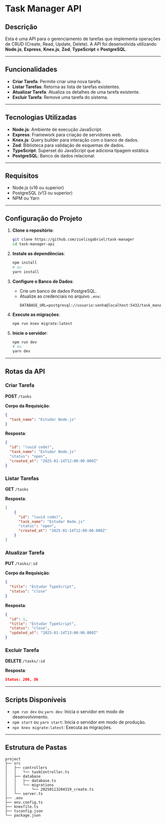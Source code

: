 # Task Manager API

## Descrição
Esta é uma API para o gerenciamento de tarefas que implementa operações de CRUD (Create, Read, Update, Delete). A API foi desenvolvida utilizando **Node.js**, **Express**, **Knex.js**, **Zod**, **TypeScript** e **PostgreSQL**.

---

## Funcionalidades
- **Criar Tarefa**: Permite criar uma nova tarefa.
- **Listar Tarefas**: Retorna as lista de tarefas existentes.
- **Atualizar Tarefa**: Atualiza os detalhes de uma tarefa existente.
- **Excluir Tarefa**: Remove uma tarefa do sistema.

---

## Tecnologias Utilizadas
- **Node.js**: Ambiente de execução JavaScript.
- **Express**: Framework para criação de servidores web.
- **Knex.js**: Query builder para interação com o banco de dados.
- **Zod**: Biblioteca para validação de esquemas de dados.
- **TypeScript**: Superset do JavaScript que adiciona tipagem estática.
- **PostgreSQL**: Banco de dados relacional.

---

## Requisitos
- Node.js (v16 ou superior)
- PostgreSQL (v13 ou superior)
- NPM ou Yarn

---

## Configuração do Projeto

1. **Clone o repositório**:
   ```bash
   git clone https://github.com/zielisgabriel/task-manager
   cd task-manager-api
   ```

2. **Instale as dependências**:
   ```bash
   npm install
   # ou
   yarn install
   ```

3. **Configure o Banco de Dados**:
   - Crie um banco de dados PostgreSQL.
   - Atualize as credenciais no arquivo `.env`:
     ```env
     DATABASE_URL=postgresql://usuario:senha@localhost:5432/task_manager_db
     ```

4. **Execute as migrações**:
   ```bash
   npm run knex migrate:latest
   ```

5. **Inicie o servidor**:
   ```bash
   npm run dev
   # ou
   yarn dev
   ```

---

## Rotas da API

### **Criar Tarefa**
**POST** `/tasks`

**Corpo da Requisição**:
```json
{
  "task_name": "Estudar Node.js"
}
```

**Resposta**:
```json
{
  "id": "(uuid code)",
  "task_name": "Estudar Node.js"
  "status": "open",
  "created_at": "2025-01-14T12:00:00.000Z"
}
```

### **Listar Tarefas**
**GET** `/tasks`

**Resposta**:
```json
[
    {
      "id": "(uuid code)",
      "task_name": "Estudar Node.js"
      "status": "open",
      "created_at": "2025-01-14T12:00:00.000Z"
    }
]
```

### **Atualizar Tarefa**
**PUT** `/tasks/:id`

**Corpo da Requisição**:
```json
{
  "title": "Estudar TypeScript",
  "status": "close"
}
```

**Resposta**:
```json
{
  "id": 1,
  "title": "Estudar TypeScript",
  "status": "close",
  "updated_at": "2025-01-14T13:00:00.000Z"
}
```

### **Excluir Tarefa**
**DELETE** `/tasks/:id`

**Resposta**:
```json
Status: 200, Ok 
```

---

## Scripts Disponíveis

- `npm run dev` ou `yarn dev`: Inicia o servidor em modo de desenvolvimento.
- `npm start` ou `yarn start`: Inicia o servidor em modo de produção.
- `npx knex migrate:latest`: Executa as migrações.

---

## Estrutura de Pastas
```
project
├── src
│   ├── controllers
│   │   └── taskController.ts
│   ├── database
│   │   ├── database.ts
│   │   └── migrations
│   │       └── 20250113204319_create.ts
│   └── server.ts
├── .env
├── env.config.ts
├── knexfile.ts
├── tsconfig.json
└── package.json
```